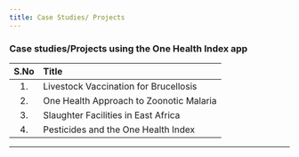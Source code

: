 ```yaml
---
title: Case Studies/ Projects
---
```


### Case studies/Projects using the One Health Index app

| S.No   |      Title                                 |
| :-----:| :------------------------------------------|
|  1.    | Livestock Vaccination for Brucellosis      |
|  2.    | One Health Approach to Zoonotic Malaria    |
|  3.    | Slaughter Facilities in East Africa        |
|  4.    | Pesticides and the One Health Index        |
---